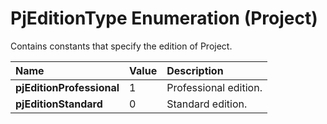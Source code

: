 
# PjEditionType Enumeration (Project)

Contains constants that specify the edition of Project.



|**Name**|**Value**|**Description**|
|:-----|:-----|:-----|
|**pjEditionProfessional**|1|Professional edition.|
|**pjEditionStandard**|0|Standard edition.|

